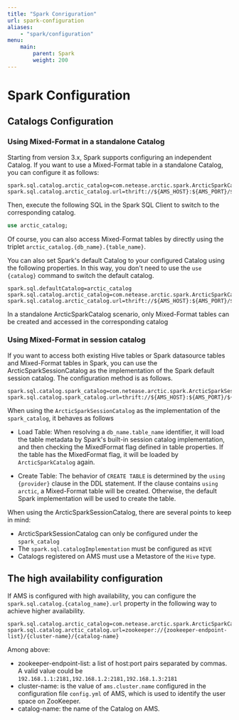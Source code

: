 ```yaml
---
title: "Spark Conriguration"
url: spark-configuration
aliases:
    - "spark/configuration"
menu:
    main:
        parent: Spark
        weight: 200
---
```

# Spark Configuration

## Catalogs Configuration

### Using Mixed-Format in a standalone Catalog

Starting from version 3.x, Spark supports configuring an independent Catalog.
If you want to use a Mixed-Format table in a standalone Catalog, you can configure it as follows:

```properties
spark.sql.catalog.arctic_catalog=com.netease.arctic.spark.ArcticSparkCatalog
spark.sql.catalog.arctic_catalog.url=thrift://${AMS_HOST}:${AMS_PORT}/${AMS_CATALOG_NAME_HIVE}
```

Then, execute the following SQL in the Spark SQL Client to switch to the corresponding catalog.

```sql
use arctic_catalog;
```

Of course, you can also access Mixed-Format tables by directly using the triplet
`arctic_catalog.{db_name}.{table_name}`.

You can also set Spark's default Catalog to your configured Catalog using the following properties.
In this way, you don't need to use the `use {catalog}` command to switch the default catalog.

```properties
spark.sql.defaultCatalog=arctic_catalog
spark.sql.catalog.arctic_catalog=com.netease.arctic.spark.ArcticSparkCatalog
spark.sql.catalog.arctic_catalog.url=thrift://${AMS_HOST}:${AMS_PORT}/${AMS_CATALOG_NAME_HIVE}
```

In a standalone ArcticSparkCatalog scenario, only Mixed-Format tables can be created and accessed in the corresponding
catalog

### Using Mixed-Format in session catalog

If you want to access both existing Hive tables or Spark datasource tables and Mixed-Format tables in Spark,
you can use the ArcticSparkSessionCatalog as the implementation of the Spark default session catalog.
The configuration method is as follows.

```properties
spark.sql.catalog.spark_catalog=com.netease.arctic.spark.ArcticSparkSessionCatalog
spark.sql.catalog.spark_catalog.url=thrift://${AMS_HOST}:${AMS_PORT}/${AMS_CATALOG_NAME_HIVE}
```

When using the `ArcticSparkSessionCatalog` as the implementation of the `spark_catalog`, it behaves as follows

- Load Table: When resolving a `db_name.table_name` identifier, it will load the table metadata by Spark's built-in
  session catalog implementation, and then checking the MixedFormat flag defined in table properties. If the table has
  the MixedFormat flag, it will be loaded by `ArcticSparkCatalog` again.

- Create Table: The behavior of `CREATE TABLE` is determined by the `using {provider}` clause in the DDL statement. If
  the clause contains `using arctic`, a Mixed-Format table will be created. Otherwise, the default Spark implementation
  will be used to create the table.

When using the ArcticSparkSessionCatalog, there are several points to keep in mind:

- ArcticSparkSessionCatalog can only be configured under the `spark_catalog`
- The `spark.sql.catalogImplementation` must be configured as `HIVE`
- Catalogs registered on AMS must use a Metastore of the `Hive` type.

## The high availability configuration

If AMS is configured with high availability, you can configure the `spark.sql.catalog.{catalog_name}.url` property in
the following way to achieve higher availability.

```properties
spark.sql.catalog.arctic_catalog=com.netease.arctic.spark.ArcticSparkCatalog
spark.sql.catalog.arctic_catalog.url=zookeeper://{zookeeper-endpoint-list}/{cluster-name}/{catalog-name}
```

Among above:

- zookeeper-endpoint-list:  a list of host:port pairs separated by commas. A valid value could
  be `192.168.1.1:2181,192.168.1.2:2181,192.168.1.3:2181`
- cluster-name:  is the value of `ams.cluster.name` configured in the configuration file `config.yml` of AMS, which is
  used to identify the user space on ZooKeeper.
- catalog-name: the name of the Catalog on AMS.
